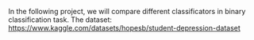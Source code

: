 In the following project, we will compare different classificators in binary classification task.
The dataset: https://www.kaggle.com/datasets/hopesb/student-depression-dataset
